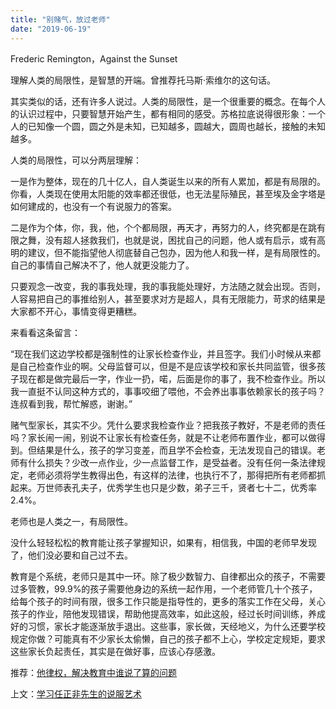 ```yaml
---
title: "别赌气，放过老师"
date: "2019-06-19"
---
```


Frederic Remington，Against the Sunset

  

理解人类的局限性，是智慧的开端。曾推荐托马斯·索维尔的这句话。

其实类似的话，还有许多人说过。人类的局限性，是一个很重要的概念。在每个人的认识过程中，只要智慧开始产生，都有相同的感受。苏格拉底说得很形象：一个人的已知像一个圆，圆之外是未知，已知越多，圆越大，圆周也越长，接触的未知越多。

人类的局限性，可以分两层理解：

一是作为整体，现在的几十亿人，自人类诞生以来的所有人累加，都是有局限的。你看，人类现在使用太阳能的效率都还很低，也无法星际殖民，甚至埃及金字塔是如何建成的，也没有一个有说服力的答案。 

二是作为个体，你，我，他，个个都局限，再天才，再努力的人，终究都是在跳有限之舞，没有超人拯救我们，也就是说，困扰自己的问题，他人或有启示，或有高明的建议，但不能指望他人彻底替自己包办，因为他人和我一样，是有局限性的。自己的事情自己解决不了，他人就更没能力了。

只要观念一改变，我的事我处理，我的事我能处理好，方法随之就会出现。否则，人容易把自己的事推给别人，甚至要求对方是超人，具有无限能力，苛求的结果是大家都不开心，事情变得更糟糕。

来看看这条留言：

“现在我们这边学校都是强制性的让家长检查作业，并且签字。我们小时候从来都是自己检查作业的啊。父母监督可以，但是不是应该学校和家长共同监管，很多孩子现在都是做完最后一字，作业一扔，喏，后面是你的事了，我不检查作业。所以我一直挺不认同这种方式的，事事咬细了喂他，不会养出事事依赖家长的孩子吗？连叔看到我，帮忙解惑，谢谢。”

赌气型家长，其实不少。凭什么要求我检查作业？把我孩子教好，不是老师的责任吗？家长闹一闹，别说不让家长有检查任务，就是不让老师布置作业，都可以做得到。但结果是什么，孩子的学习变差，而且学不会检查，无法发现自己的错误。老师有什么损失？少改一点作业，少一点监督工作，是受益者。没有任何一条法律规定，老师必须将学生教得出色，有这样的法律，也执行不了，那得把所有老师都抓起来。万世师表孔夫子，优秀学生也只是少数，弟子三千，贤者七十二，优秀率2.4%。

老师也是人类之一，有局限性。

没什么轻轻松松的教育能让孩子掌握知识，如果有，相信我，中国的老师早发现了，他们没必要和自己过不去。

  

教育是个系统，老师只是其中一环。除了极少数智力、自律都出众的孩子，不需要过多管教，99.9%的孩子需要他身边的系统一起作用，一个老师管几十个孩子，给每个孩子的时间有限，很多工作只能是指导性的，更多的落实工作在父母，关心孩子的作业，陪他发现错误，帮助他提高效率，如此这般，经过长时间训练，养成好的习惯，家长才能逐渐放手退出。这些事，家长做，天经地义，为什么还要学校规定你做？可能真有不少家长太偷懒，自己的孩子都不上心，学校定定规矩，要求这些家长负起责任，其实是在做好事，应该心存感激。

  

  

推荐：[他律权，解决教育中谁说了算的问题](http://mp.weixin.qq.com/s?__biz=MjM5NDU0Mjk2MQ==&mid=2651633807&idx=1&sn=984dc3d58ee125284739d7886cd8824f&chksm=bd7e3c918a09b587dda4343dfc2ab3a45441232d57ceb7e92a05cf35782b3bb3badab047a584&scene=21#wechat_redirect)

上文：[学习任正非先生的说服艺术](http://mp.weixin.qq.com/s?__biz=MjM5NDU0Mjk2MQ==&mid=2651633883&idx=1&sn=d62e3a71abf042397802d80ae167777c&chksm=bd7e3cc58a09b5d34896694397df0835eddd4bd5d9c5a4ff1960fd279046ccd382fd82104bae&scene=21#wechat_redirect)
